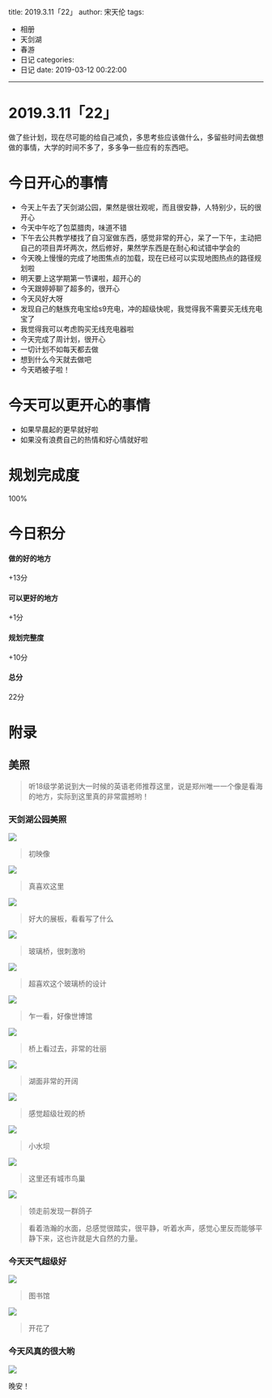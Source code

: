 title: 2019.3.11「22」
author: 宋天伦
tags:
  - 相册
  - 天剑湖
  - 春游
  - 日记
categories:
  - 日记
date: 2019-03-12 00:22:00
---

# 2019.3.11「22」
做了些计划，现在尽可能的给自己减负，多思考些应该做什么，多留些时间去做想做的事情，大学的时间不多了，多多争一些应有的东西吧。

# 今日开心的事情
* 今天上午去了天剑湖公园，果然是很壮观呢，而且很安静，人特别少，玩的很开心
* 今天中午吃了包菜腊肉，味道不错
* 下午去公共教学楼找了自习室做东西，感觉非常的开心，呆了一下午，主动把自己的项目弄坏两次，然后修好，果然学东西是在耐心和试错中学会的
* 今天晚上慢慢的完成了地图焦点的加载，现在已经可以实现地图热点的路径规划啦
* 明天要上这学期第一节课啦，超开心的
* 今天跟婷婷聊了超多的，很开心
* 今天风好大呀
* 发现自己的魅族充电宝给s9充电，冲的超级快呢，我觉得我不需要买无线充电宝了
* 我觉得我可以考虑购买无线充电器啦
* 今天完成了周计划，很开心
* 一切计划不如每天都去做
* 想到什么今天就去做吧
* 今天晒被子啦！


# 今天可以更开心的事情
* 如果早晨起的更早就好啦
* 如果没有浪费自己的热情和好心情就好啦

# 规划完成度
100%

# 今日积分
#### 做的好的地方
+13分
#### 可以更好的地方
+1分
#### 规划完整度
+10分
#### 总分
22分

# 附录
## 美照
>听18级学弟说到大一时候的英语老师推荐这里，说是郑州唯一一个像是看海的地方，实际到这里真的非常震撼哟！
### 天剑湖公园美照

![](http://photo-frytea.test.upcdn.net/2019/03/24/20190311_101600-1.jpg)

>初映像

![](http://photo-frytea.test.upcdn.net/2019/03/24/20190311_102006.jpg)

>真喜欢这里

![](http://photo-frytea.test.upcdn.net/2019/03/24/20190311_102124-1.jpg)

>好大的展板，看看写了什么

![](http://photo-frytea.test.upcdn.net/2019/03/24/20190311_102821.jpg)

>玻璃桥，很刺激哟

![](http://photo-frytea.test.upcdn.net/2019/03/24/20190311_103437.jpg)

>超喜欢这个玻璃桥的设计

![](http://photo-frytea.test.upcdn.net/2019/03/24/20190311_102436.jpg)

>乍一看，好像世博馆

![](http://photo-frytea.test.upcdn.net/2019/03/24/20190311_103034.jpg)

>桥上看过去，非常的壮丽

![](http://photo-frytea.test.upcdn.net/2019/03/24/20190311_104115.jpg)

>湖面非常的开阔

![](http://photo-frytea.test.upcdn.net/2019/03/24/20190311_104327.jpg)

>感觉超级壮观的桥

![](http://photo-frytea.test.upcdn.net/2019/03/24/20190311_103654.jpg)

>小水坝

![](http://photo-frytea.test.upcdn.net/2019/03/24/20190311_105255.jpg)

>这里还有城市鸟巢

![](http://photo-frytea.test.upcdn.net/2019/03/24/20190311_105453.jpg)

>领走前发现一群鸽子


>看着浩瀚的水面，总感觉很踏实，很平静，听着水声，感觉心里反而能够平静下来，这也许就是大自然的力量。

### 今天天气超级好

![](http://photo-frytea.test.upcdn.net/2019/03/24/20190311_130144.jpg)
>图书馆

![](http://photo-frytea.test.upcdn.net/2019/03/24/20190311_173030.jpg)

>开花了

### 今天风真的很大哟


![](http://photo-frytea.test.upcdn.net/2019/03/24/20190311_102339.jpg)

晚安！


